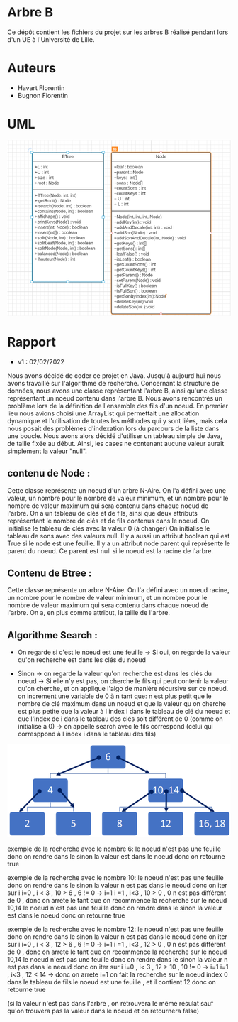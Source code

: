 # Arbre B

Ce dépôt contient les fichiers du projet sur les arbres B réalisé pendant lors d'un UE à l'Université de Lille.

# Auteurs

- Havart Florentin
- Bugnon Florentin
  
# UML

![alt text](img/uml.png)

# Rapport

- v1 : 02/02/2022

Nous avons décidé de coder ce projet en Java.
Jusqu'à aujourd'hui nous avons travaillé sur l'algorithme de recherche. Concernant la structure de données, nous avons une classe représentant l'arbre B, ainsi qu'une classe représentant un noeud contenu dans l'arbre B.
Nous avons rencontrés un problème lors de la définition de l'ensemble des fils d'un noeud. En premier lieu nous avions choisi une ArrayList qui permettait une allocation dynamique et l'utilisation de toutes les méthodes qui y sont liées, mais cela nous posait des problèmes d'indexation lors du parcours de la liste dans une boucle. Nous avons alors décidé d'utiliser un tableau simple de Java, de taille fixée au début. Ainsi, les cases ne contenant aucune valeur aurait simplement la valeur "null".

## contenu de Node :
Cette classe représente un noeud d'un arbre N-Aire. On l'a défini avec une valeur, un nombre pour le nombre de valeur minimum, et un nombre pour le nombre de valeur maximum qui sera contenu dans chaque noeud de l'arbre.
On a un tableau de clés et de fils, ainsi que deux attributs représentant le nombre de clés et de fils contenus dans le noeud. On initialise le tableau de clés avec la valeur 0 (à changer)
On initialise le tableau de sons avec des valeurs null.
Il y a aussi un attribut boolean qui est True si le node est une feuille. Il y a un attribut node parent qui représente le parent du noeud. Ce parent est null si le noeud est la racine de l'arbre.

## Contenu de Btree :

Cette classe représente un arbre N-Aire. On l'a défini avec un noeud racine, un nombre pour le nombre de valeur minimum, et un nombre pour le nombre de valeur maximum qui sera contenu dans chaque noeud de l'arbre.
On a, en plus comme attribut, la taille de l'arbre.  

## Algorithme Search :

- On regarde si c'est le noeud est une feuille
  -> Si oui, on regarde la valeur qu'on recherche est dans les clés du noeud

- Sinon
  -> on regarde la valeur qu'on recherche est dans les clés du noeud
  -> Si elle n'y est pas, on cherche le fils qui peut contenir la valeur qu'on cherche, et on applique l'algo de manière récursive sur ce noeud.
	on increment une variable de 0 à n tant que:
			 n est plus petit que le nombre de clé maximum dans un noeud
			 et que la valeur qu on cherche est plus petite que la valeur à l index i dans le tableau de clé du noeud
			 et que l'index de i dans le tableau des clés soit différent de 0 (comme on initialise à 0) 
				  -> on appelle search avec le fils correspond (celui qui corresppond à l index i dans le tableau des fils)

	


![alt text](img/imgarbre.png)


exemple de la recherche avec le nombre 6:
	le noeud n'est pas une feuille donc on rendre dans le sinon
	la valeur est dans le noeud donc on retourne true

exemple de la recherche avec le nombre 10:
	le noeud n'est pas une feuille donc on rendre dans le sinon
	la valeur n est pas dans le neoud donc on iter sur i 
  		i=0 , i < 3 ,  10 > 6 , 6 != 0 -> i=1
		i =1 , i<3 , 10 > 0 , 0 n est pas différent de 0 , donc on arrete le tant que
		on recommence  la recherche sur le noeud 10,14
			le noeud n'est pas une feuille donc on rendre dans le sinon
			la valeur est dans le noeud donc on retourne true	
		
exemple de la recherche avec le nombre 12:
	le noeud n'est pas une feuille donc on rendre dans le sinon
	la valeur n est pas dans le neoud donc on iter sur i 
  		i=0 , i < 3 ,  12 > 6 , 6 != 0 -> i=1
		i =1 , i<3 , 12 > 0 , 0 n est pas différent de 0 , donc on arrete le tant que
		on recommence  la recherche sur le noeud 10,14
			le noeud n'est pas une feuille donc on rendre dans le sinon
			la valeur n est pas dans le neoud donc on iter sur i 
			i=0 , i< 3 , 12 > 10 ,  10 != 0  -> i=1
			i=1 , i<3 , 12 < 14 -> donc on arrete i=1
				on fait la recherche sur le noeud index 0 dans le tableau de fils 
				le noeud est une feuille , et il contient 12 donc on retourne true

(si la valeur n'est pas dans l'arbre , on retrouvera le même résulat sauf qu'on trouvera pas la valeur dans le noeud et on retournera false)





